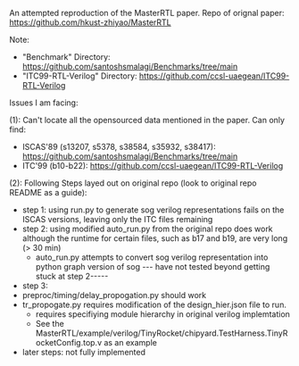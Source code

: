 An attempted reproduction of the MasterRTL paper. Repo of orignal paper: https://github.com/hkust-zhiyao/MasterRTL

Note: 
- "Benchmark" Directory: https://github.com/santoshsmalagi/Benchmarks/tree/main
- "ITC99-RTL-Verilog" Directory: https://github.com/ccsl-uaegean/ITC99-RTL-Verilog

Issues I am facing:

(1): Can't locate all the opensourced data mentioned in the paper. Can only find:
- ISCAS'89 (s13207, s5378, s38584, s35932, s38417): https://github.com/santoshsmalagi/Benchmarks/tree/main
- ITC'99 (b10-b22): https://github.com/ccsl-uaegean/ITC99-RTL-Verilog

(2): Following Steps layed out on original repo (look to original repo README as a guide):
-  step 1: using run.py to generate sog verilog representations fails on the ISCAS versions, leaving only the ITC files remaining
- step 2: using modified auto_run.py from the original repo does work although the runtime for certain files, such as b17 and b19, are very long (> 30 min)
  - auto_run.py attempts to convert sog verilog representation into python graph version of sog --- have not tested beyond getting stuck at step 2-----
- step 3:
- preproc/timing/delay_propogation.py should work
- tr_propogate.py requires modification of the design_hier.json file to run.
  - requires specifiying module hierarchy in original verilog implemtation
  - See the MasterRTL/example/verilog/TinyRocket/chipyard.TestHarness.TinyRocketConfig.top.v as an example
- later steps: not fully implemented
